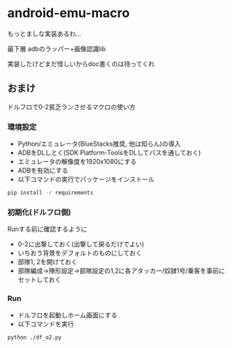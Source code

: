 # android-emu-macro

もっとましな実装あるわ...

最下層 adbのラッパー+画像認識lib

実装したけどまだ怪しいからdoc書くのは待ってくれ

## おまけ

ドルフロで0-2貧乏ランさせるマクロの使い方

### 環境設定

- Python/エミュレータ(BlueStacks推奨, 他は知らん)の導入
- ADBをDLしとく(SDK Platform-ToolsをDLしてパスを通しておく)
- エミュレータの解像度を1920x1080にする
- ADBを有効にする
- 以下コマンドの実行でパッケージをインストール

```bash
pip install -r requirements
```

### 初期化(ドルフロ側)

Runする前に確認するように　　

- 0-2に出撃しておく(出撃して戻るだけでよい)
- いちおう背景をデフォルトのものにしておく
- 部隊1, 2を開けておく
- 部隊編成->陣形設定->部隊設定の1,2に各アタッカー/奴隷1号/乗客を事前にセットしておく

### Run

- ドルフロを起動しホーム画面にする
- 以下コマンドを実行

```bash
python ./df_o2.py
```